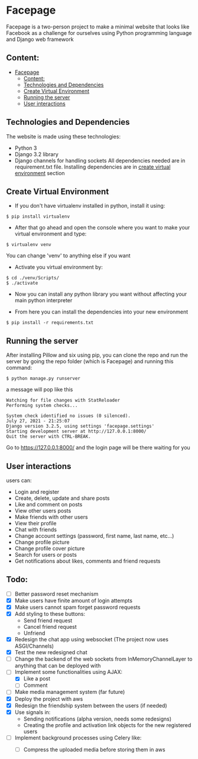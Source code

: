 # Facepage

Facepage is a two-person project to make a minimal website that looks like Facebook as a challenge for ourselves using Python programming language and Django web framework

## Content:
- [Facepage](#facepage)
  - [Content:](#content)
  - [Technologies and Dependencies](#technologies-and-dependencies)
  - [Create Virtual Environment](#create-virtual-environment)
  - [Running the server](#running-the-server)
  - [User interactions](#user-interactions)

## Technologies and Dependencies
The website is made using these technologies:
* Python 3
* Django 3.2 library
* Django channels for handling sockets
All dependencies needed are in requirement.txt file. Installing dependencies are in [create virtual environment](#create-virtual-environment) section

## Create Virtual Environment
* If you don't have virtualenv installed in python, install it using:
~~~
$ pip install virtualenv
~~~
* After that go ahead and open the console where you want to make your virtual environment and type:
~~~
$ virtualenv venv
~~~
You can change 'venv' to anything else if you want

* Activate you virtual environment by:
~~~
$ cd ./venv/Scripts/
$ ./activate
~~~
* Now you can install any python library you want without affecting your main python interpreter

* From here you can install the dependencies into your new environment
~~~
$ pip install -r requirements.txt
~~~

## Running the server
After installing Pillow and six using pip, you can clone the repo and run the server by going the repo folder (which is Facepage) and running this command:
~~~
$ python manage.py runserver
~~~
a message will pop like this
~~~
Watching for file changes with StatReloader
Performing system checks...

System check identified no issues (0 silenced).
July 27, 2021 - 21:25:07
Django version 3.2.5, using settings 'facepage.settings'
Starting development server at http://127.0.0.1:8000/
Quit the server with CTRL-BREAK.
~~~
Go to https://127.0.0.1:8000/ and the login page will be there waiting for you

## User interactions
users can:

* Login and register
* Create, delete, update and share posts
* Like and comment on posts
* View other users posts
* Make friends with other users
* View their profile
* Chat with friends
* Change account settings (password, first name, last name, etc...)
* Change profile picture
* Change profile cover picture
* Search for users or posts
* Get notifications about likes, comments and friend requests


## Todo:
- [ ] Better password reset mechanism
- [x] Make users have finite amount of login attempts
- [x] Make users cannot spam forget password requests
- [x] Add styling to these buttons:
    * Send friend request
    * Cancel friend request
    * Unfriend
- [x] Redesign the chat app using websocket (The project now uses ASGI/Channels)
- [x] Test the new redesigned chat
- [ ] Change the backend of the web sockets from InMemoryChannelLayer to anything that can be deployed with
- [ ] Implement some functionalities using AJAX:
  * [x] Like a post
  * [ ] Comment
- [ ] Make media management system (far future)
- [x] Deploy the project with aws
- [x] Redesign the friendship system between the users (if needed)
- [x] Use signals in:
  * Sending notifications (alpha version, needs some redesigns)
  * Creating the profile and activation link objects for the new registered users
- [ ] Implement background processes using Celery like:
  * [ ] Compress the uploaded media before storing them in aws

  

